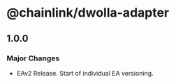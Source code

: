 # @chainlink/dwolla-adapter

## 1.0.0

### Major Changes

- EAv2 Release. Start of individual EA versioning.

